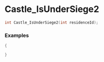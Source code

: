# Castle_IsUnderSiege2

```cpp - C++
int Castle_IsUnderSiege2(int residenceId);
```

### Examples
```cpp - C++
{

}
```
